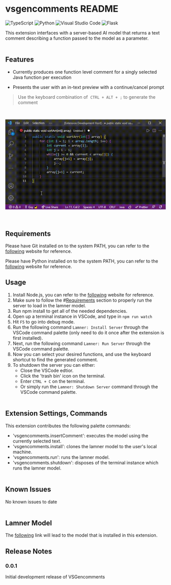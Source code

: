 # vsgencomments README

![TypeScript](https://img.shields.io/badge/typescript-%23007ACC.svg?style=for-the-badge&logo=typescript&logoColor=white)
![Python](https://img.shields.io/badge/python-%2314354C.svg?style=for-the-badge&logo=python&logoColor=white)
![Visual Studio Code](https://img.shields.io/badge/VisualStudioCode-0078d7.svg?style=for-the-badge&logo=visual-studio-code&logoColor=white)
![Flask](https://img.shields.io/badge/flask-%23000.svg?style=for-the-badge&logo=flask&logoColor=white)

This extension interfaces with a server-based AI model that returns a text comment describing a function passed to the model as a parameter.
\
&nbsp;

## Features

- Currently produces one function level comment for a singly selected Java function per execution

- Presents the user with an in-text preview with a continue/cancel prompt

> Use the keyboard combination of &nbsp;`CTRL + ALT + ;` to generate the comment

&nbsp;

![vsgen-gif](./documentation/vscode-extension-demo.gif)

&nbsp;

## Requirements

Please have Git installed on to the system PATH, you can refer to the [following](https://git-scm.com/downloads) website for reference.

Please have Python installed on to the system PATH, you can refer to the [following](https://www.python.org/downloads/) website for reference.
&nbsp;

## Usage

1. Install Node.js, you can refer to the [following](https://nodejs.org/en/download/) website for reference.
2. Make sure to follow the #[Requirements](#requirements) section to properly run the server to load in the lamner model.
3. Run npm install to get all of the needed dependencies.
4. Open up a terminal instance in VSCode, and type in `npm run watch`
5. Hit `F5` to go into debug mode.
6. Run the following command `Lamner: Install Server` through the VSCode command palette (only need to do it once after the extension is first installed).
7. Next, run the following command `Lamner: Run Server` through the VSCode command palette.
8. Now you can select your desired functions, and use the keyboard shortcut to find the generated comment.
9. To shutdown the server you can either:
    - Close the VSCode edtior.  
    - Click the 'trash bin' icon on the terminal.
    - Enter `CTRL + C` on the terminal.
    - Or simply run the `Lamner: Shutdown Server` command through the VSCode command palette.
\
&nbsp;

## Extension Settings, Commands

This extension contributes the following palette commands:

- 'vsgencomments.insertComment': executes the model using the currently selected text.
- 'vsgencomments.install': clones the lamner model to the user's local machine.
- 'vsgencomments.run': runs the lamner model.
- 'vsgencomments.shutdown': disposes of the terminal instance which runs the lamner model.
\
&nbsp;

## Known Issues

No known issues to date
\
&nbsp;

## Lamner Model

The [following](https://github.com/Nathan-Nesbitt/CodeSummary) link will lead to the model that is installed in this extension.

## Release Notes

### 0.0.1

Initial development release of VSGencomments
